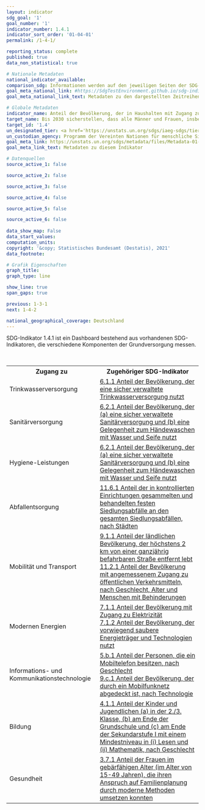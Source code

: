 ```yaml
---
layout: indicator    
sdg_goal: '1'    
goal_number: '1'    
indicator_number: 1.4.1    
indicator_sort_order: '01-04-01'    
permalink: /1-4-1/    

reporting_status: complete    
published: true    
data_non_statistical: true    

# Nationale Metadaten    
national_indicator_available:     
comparison_sdg: Informationen werden auf den jeweiligen Seiten der SDG-Indikatoren bereitgestellt.    
goal_meta_national_link: #https://SdgTestEnvironment.github.io/sdg-indicators/public/MetaDe/1.4.1.pdf    
goal_meta_national_link_text: Metadaten zu den dargestellten Zeitreihen    

# Globale Metadaten    
indicator_name: Anteil der Bevölkerung, der in Haushalten mit Zugang zu grundlegenden Diensten lebt    
target_name: Bis 2030 sicherstellen, dass alle Männer und Frauen, insbesondere die Armen und Schwachen, die gleichen Rechte auf wirtschaftliche Ressourcen sowie Zugang zu grundlegenden Diensten, Grundeigentum und Verfügungsgewalt über Grund und Boden und sonstigen Vermögensformen, Erbschaften, natürlichen Ressourcen, geeigneten neuen Technologien und Finanzdienstleistungen einschließlich Mikrofinanzierung haben    
target_id: '1.4'    
un_designated_tier: <a href='https://unstats.un.org/sdgs/iaeg-sdgs/tier-classification/' title='Klicken Sie hier um weitere Informationen zur UN-Tier-Klassifikation zu erhalten.'  target='_blank'>Tier I</a>    
un_custodian_agency: Programm der Vereinten Nationen für menschliche Siedlungen (UN-Habitat)    
goal_meta_link: https://unstats.un.org/sdgs/metadata/files/Metadata-01-04-01.pdf    
goal_meta_link_text: Metadaten zu diesem Indikator        

# Datenquellen
source_active_1: false

source_active_2: false

source_active_3: false

source_active_4: false

source_active_5: false

source_active_6: false
    
data_show_map: False    
data_start_values:     
computation_units:     
copyright: '&copy; Statistisches Bundesamt (Destatis), 2021'    
data_footnote:     

# Grafik Eigenschaften    
graph_title:     
graph_type: line    

show_line: true
span_gaps: true    

previous: 1-3-1    
next: 1-4-2    

national_geographical_coverage: Deutschland    
---
```



<p>SDG-Indikator 1.4.1 ist ein Dashboard bestehend aus vorhandenen SDG-Indikatoren, die verschiedene Komponenten der Grundversorgung messen.</p>
<br>
<table class="mytablestyle">
   <tr>
      <th>Zugang zu </th>
      <th>Zugehöriger SDG-Indikator</th>
   </tr>
   <tr>
      <td>Trinkwasserversorgung</td>
      <td><a href="http://sdg-indikatoren.de/6-1-1" target="_blank">6.1.1 Anteil der Bevölkerung, der eine sicher verwaltete Trinkwasserversorgung nutzt</a></td>
   </tr>
   <tr>
      <td>Sanitärversorgung</td>
      <td><a href="http://sdg-indikatoren.de/6-2-1" target="_blank">6.2.1 Anteil der Bevölkerung, der (a) eine sicher verwaltete Sanitärversorgung und (b) eine Gelegenheit zum Händewaschen mit Wasser und Seife nutzt </a></td>
   </tr>
   <tr>
      <td>Hygiene-Leistungen</td>
      <td><a href="http://sdg-indikatoren.de/6-2-1" target="_blank">6.2.1 Anteil der Bevölkerung, der (a) eine sicher verwaltete Sanitärversorgung und (b) eine Gelegenheit zum Händewaschen mit Wasser und Seife nutzt </a></td>
   </tr>
   <tr>
      <td>Abfallentsorgung</td>
      <td><a href="http://sdg-indikatoren.de/11-6-1" target="_blank">11.6.1 Anteil der in kontrollierten Einrichtungen gesammelten und behandelten festen Siedlungsabfälle an den gesamten Siedlungsabfällen, nach Städten </a></td>
   </tr>
   <tr>
      <td>Mobilität und Transport</td>
      <td><a href="http://sdg-indikatoren.de/9-1-1" target="_blank">9.1.1 Anteil der ländlichen Bevölkerung, der höchstens 2 km von einer ganzjährig befahrbaren Straße entfernt lebt  </a><br><a href="http://sdg-indikatoren.de/11-2-1" target="_blank">11.2.1 Anteil der Bevölkerung mit angemessenem Zugang zu öffentlichen Verkehrsmitteln, nach Geschlecht, Alter und Menschen mit Behinderungen </a></td>
   <tr>
      <td>Modernen Energien</td>
      <td><a href="http://sdg-indikatoren.de/7-1-1" target="_blank">7.1.1 Anteil der Bevölkerung mit Zugang zu Elektrizität  </a><br><a href="http://sdg-indikatoren.de/7-1-2" target="_blank">7.1.2 Anteil der Bevölkerung, der vorwiegend saubere Energieträger und Technologien nutzt  </a></td>
   </tr>
   <tr>
      <td>Informations- und Kommunikationstechnologie</td>
      <td><a href="http://sdg-indikatoren.de/5-b-1" target="_blank">5.b.1 Anteil der Personen, die ein Mobiltelefon besitzen, nach Geschlecht </a><br><a href="http://sdg-indikatoren.de/9-c-1" target="_blank">9.c.1 Anteil der Bevölkerung, der durch ein Mobilfunknetz abgedeckt ist, nach Technologie </a></td>
   </tr>
   <tr>
      <td>Bildung</td>
      <td><a href="http://sdg-indikatoren.de/4-1-1" target="_blank">4.1.1 Anteil der Kinder und Jugendlichen (a) in der 2./3. Klasse, (b) am Ende der Grundschule und (c) am Ende der Sekundarstufe I mit einem Mindestniveau in (i) Lesen und (ii) Mathematik, nach Geschlecht </a></td>
   </tr>
   <tr>
      <td>Gesundheit</td>
      <td><a href="http://sdg-indikatoren.de/3-7-1" target="_blank">3.7.1 Anteil der Frauen im gebärfähigen Alter (im Alter von 15-49 Jahren), die ihren Anspruch auf Familienplanung durch moderne Methoden umsetzen konnten </a></td>
   </tr>